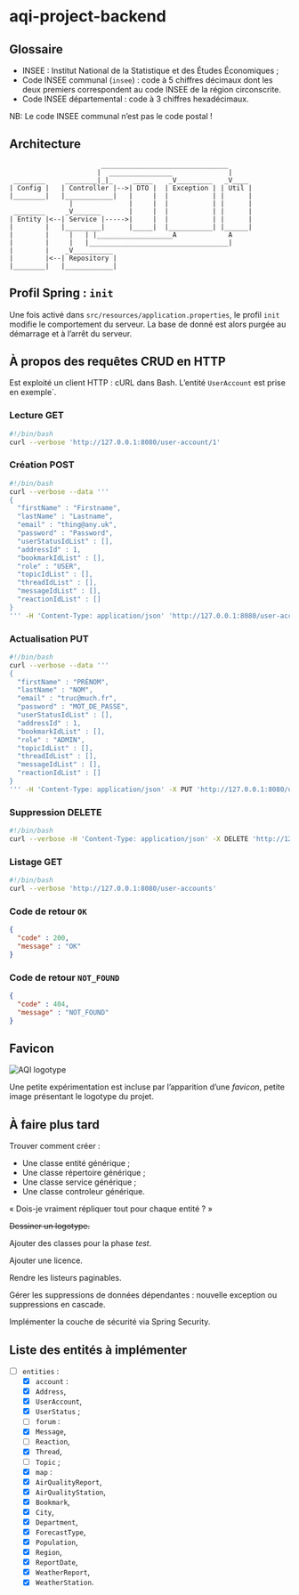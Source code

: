 # aqi-project-backend

## Glossaire

* INSEE : Institut National de la Statistique et des Études Économiques ;
* Code INSEE communal (`insee`) : code à 5 chiffres décimaux dont les deux
premiers correspondent au code INSEE de la région circonscrite.
* Code INSEE départemental : code à 3 chiffres hexadécimaux.

NB: Le code INSEE communal n’est pas le code postal !

## Architecture

```
                       ________________________________
                      |  ________________              |
 ________     ________|_|_     _____    _V_________   _V____ 
| Config |   | Controller |-->| DTO |  | Exception | | Util |
|________|   |____________|   |     |  |           | |      |
               |              |     |  |           | |      |
 ________     _V_______       |     |  |           | |      |
| Entity |<--| Service |----->|     |  |           | |      |
|        |   |_________|      |_____|  |___________| |______|
|        |     |   | |___________________A             A
|        |     |   |___________________________________|
|        |    _V__________
|        |<--| Repository |
|________|   |____________|
```

## Profil Spring : `init`

Une fois activé dans `src/resources/application.properties`, le profil `init`
modifie le comportement du serveur.
La base de donné est alors purgée au démarrage et à l’arrêt du serveur.

## À propos des requêtes CRUD en HTTP

Est exploité un client HTTP : cURL dans Bash.
L’entité `UserAccount` est prise en exemple`.

### Lecture GET

```bash
#!/bin/bash
curl --verbose 'http://127.0.0.1:8080/user-account/1'
```

### Création POST

```bash
#!/bin/bash
curl --verbose --data '''
{
  "firstName" : "Firstname",
  "lastName" : "Lastname",
  "email" : "thing@any.uk",
  "password" : "Password",
  "userStatusIdList" : [],
  "addressId" : 1,
  "bookmarkIdList" : [],
  "role" : "USER",
  "topicIdList" : [],
  "threadIdList" : [],
  "messageIdList" : [],
  "reactionIdList" : []
}
''' -H 'Content-Type: application/json' 'http://127.0.0.1:8080/user-account'
```

### Actualisation PUT

```bash
#!/bin/bash
curl --verbose --data '''
{
  "firstName" : "PRÉNOM",
  "lastName" : "NOM",
  "email" : "truc@much.fr",
  "password" : "MOT_DE_PASSE",
  "userStatusIdList" : [],
  "addressId" : 1,
  "bookmarkIdList" : [],
  "role" : "ADMIN",
  "topicIdList" : [],
  "threadIdList" : [],
  "messageIdList" : [],
  "reactionIdList" : []
}
''' -H 'Content-Type: application/json' -X PUT 'http://127.0.0.1:8080/user-account/1'
```

### Suppression DELETE

```bash
#!/bin/bash
curl --verbose -H 'Content-Type: application/json' -X DELETE 'http://127.0.0.1:8080/user-account/1'
```

### Listage GET

```bash
#!/bin/bash
curl --verbose 'http://127.0.0.1:8080/user-accounts'
```

### Code de retour `OK`

```json
{
  "code" : 200,
  "message" : "OK"
}
```

### Code de retour `NOT_FOUND`

```json
{
  "code" : 404,
  "message" : "NOT_FOUND"
}
```

## Favicon

![AQI logotype](src/main/resources/static/favicon.ico "favicon.ico")

Une petite expérimentation est incluse par l’apparition d’une *favicon*,
petite image présentant le logotype du projet.

## À faire plus tard

Trouver comment créer :
* Une classe entité générique ;
* Une classe répertoire générique ;
* Une classe service générique ;
* Une classe controleur générique.

« Dois-je vraiment répliquer tout pour chaque entité ? »

~~Dessiner un logotype.~~

Ajouter des classes pour la phase *test*.

Ajouter une licence.

Rendre les listeurs paginables.

Gérer les suppressions de données dépendantes : nouvelle exception ou
suppressions en cascade.

Implémenter la couche de sécurité via Spring Security.

## Liste des entités à implémenter

- [ ] `entities` :
  - [x]  `account` :
    - [x]   `Address`,
    - [x]   `UserAccount`,
    - [x]   `UserStatus` ;
  - [ ]  `forum` :
    - [x]   `Message`,
    - [ ]   `Reaction`,
    - [x]   `Thread`,
    - [ ]   `Topic` ;
  - [x]  `map` :
    - [x]   `AirQualityReport`,
    - [x]   `AirQualityStation`,
    - [x]   `Bookmark`,
    - [x]   `City`,
    - [x]   `Department`,
    - [x]   `ForecastType`,
    - [x]   `Population`,
    - [x]   `Region`,
    - [x]   `ReportDate`,
    - [x]   `WeatherReport`,
    - [x]   `WeatherStation`.
